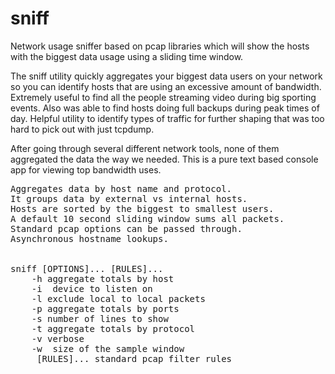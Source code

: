 # sniff
Network usage sniffer based on pcap libraries which will show the hosts with the biggest data usage using a sliding time window.

The sniff utility quickly aggregates your biggest data users on your network so you can identify hosts that are using an excessive amount of bandwidth.  Extremely useful to find all the people streaming video during big sporting events.  Also was able to find hosts doing full backups during peak times of day.  Helpful utility to identify types of traffic for further shaping that was too hard to pick out with just tcpdump.

After going through several different network tools, none of them aggregated the data the way we needed.  This is a pure text based console app for viewing top bandwidth uses.

<pre>
Aggregates data by host name and protocol.
It groups data by external vs internal hosts.
Hosts are sorted by the biggest to smallest users.
A default 10 second sliding window sums all packets.
Standard pcap options can be passed through.
Asynchronous hostname lookups.


sniff [OPTIONS]... [RULES]...
	-h aggregate totals by host
	-i <iface> device to listen on
	-l exclude local to local packets
	-p aggregate totals by ports
	-s number of lines to show
	-t aggregate totals by protocol
	-v verbose
	-w <window> size of the sample window
	 [RULES]... standard pcap filter rules
</pre>
